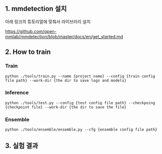 ## 1. mmdetection 설치

아래 링크의 튜토리얼에 맞춰서  라이브러리 설치 

https://github.com/open-mmlab/mmdetection/blob/master/docs/en/get_started.md

## 2. How to train

### Train

```
python ./tools/train.py --name {project name} --config {train config file path} --work-dir {the dir to save logs and models}
```

### Inference

```
python ./tools/test.py --config {test config file path} --checkpoing {checkpoint file} --work-dir {the dir to save the file}
```

### Ensemble

```
python ./tools/ensemble/ensemble.py --cfg {ensemble config file path}
```



## 3. 실험 결과


